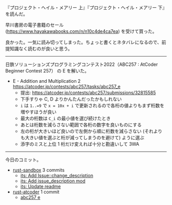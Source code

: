 『プロジェクト・ヘイル・メアリー 上』『プロジェクト・ヘイル・メアリー 下』を読んだ。

早川書房の電子書籍のセール (<https://www.hayakawabooks.com/n/n10c4de4ca7ea>) を受けて買った。

良かった。一気に読み切ってしまった。ちょっと書くとネタバレになるので、前提知識なく読むのが良いと思う。

---

日鉄ソリューションズプログラミングコンテスト2022（ABC257 : AtCoder Beginner Contest 257） の E を解いた。

- E - Addition and Multiplication 2
  <https://atcoder.jp/contests/abc257/tasks/abc257_e>
  - 提出: <https://atcoder.jp/contests/abc257/submissions/32815585>
  - 下手すりゃ C, D よりかんたんだったかもしれない
  - `i` は `1..=9` で `x = 10x + i` で更新されるので各桁の値よりもまず桁数を増やすほうが良い
  - 最大の桁数は `C_i` の最小値を選び続けたとき
  - あとは桁数を減らさない範囲で各桁の数字を良いものにする
  - 左の桁が大きいほど良いので左側から順に桁数を減らさない (それよりも大きい値を選ぶと桁が減ってしまうのを避けて) ように選ぶ
  - 添字のミスと上位 1 桁だけ変えれば十分と勘違いして 3WA

---

今日のコミット。

- [rust-sandbox](https://github.com/bouzuya/rust-sandbox) 3 commits
  - [its: Add Issue::change_description](https://github.com/bouzuya/rust-sandbox/commit/9b83a269969a986f082e034dfefe5ba6b542b05e)
  - [its: Add issue_description mod](https://github.com/bouzuya/rust-sandbox/commit/66c9ec5c6fe9fc23c52e5b198096db791f145445)
  - [its: Update readme](https://github.com/bouzuya/rust-sandbox/commit/1cfbb0feb99e093db8c28c6234d8e0c08095a4fa)
- [rust-atcoder](https://github.com/bouzuya/rust-atcoder) 1 commit
  - [abc257 e](https://github.com/bouzuya/rust-atcoder/commit/c0cb9dad6542965b472d33599ab78baa1b27efb4)
